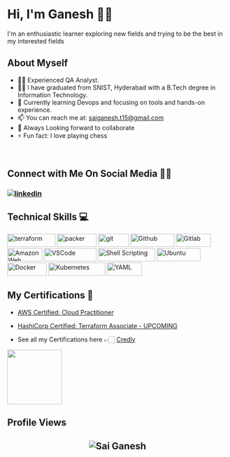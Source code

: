 # Hi, I'm Ganesh 👋🏻
I'm an enthusiastic learner exploring new fields and trying to be the best in my interested fields

## About Myself
- 👨‍💻 Experienced QA Analyst.
- 👨‍🎓 I have graduated from SNIST, Hyderabad with a B.Tech degree in Information Technology.
- 🌱 Currently learning Devops and focusing on tools and hands-on experience.
- 📫 You can reach me at: saiganesh.t15@gmail.com
- 🤝 Always Looking forward to collaborate
- ⚡ Fun fact: I love playing chess

<br>

## **Connect with Me On Social Media** 🤝🏻 &nbsp;

<h3 align="left">
<a href="https://www.linkedin.com/in/saiganesht/"><img src="https://img.icons8.com/color/96/000000/linkedin.png" alt="linkedin"/></a>

<br>


<h2>Technical Skills 💻</h2>

<p>
  
  <img alt="terraform" src="https://img.shields.io/badge/Terraform-7B42BC?style=for-the-badge&logo=Terraform&logoColor=white" width="110" height="30" />
  <img alt="packer" src="https://img.shields.io/badge/packer-%23E7EEF0.svg?style=for-the-badge&logo=packer&logoColor=%2302A8EF" width="90" height="30" />
  <img alt="git" src="https://img.shields.io/badge/-Git-F05032?style=flat-square&logo=git&logoColor=white" width="70" height="30" />
  <img alt="Github" src="https://img.shields.io/badge/GitHub-%23121011.svg?style=flat-square&logo=Github&logoColor=white" width="100" height="30"/>
  <img alt="Gitlab" src="https://img.shields.io/badge/GitLab-%23323330.svg?style=flat-square&logo=Gitlab&logoColor=%23F7DF1E" width="80" height="30"/>
  <img alt="Amazon Web Services" src="https://img.shields.io/badge/AWS-%23FF9900.svg?style=flat-square&logo=amazon-aws&logoColor=white" width="80" height="30"/>
  <img alt="VSCode" src="https://img.shields.io/badge/Visual_Studio-5C2D91?style=for-the-badge&logo=visual%20studio%20code&logoColor=white" width="120" height="30"/>
  <img alt="Shell Scripting" src="https://img.shields.io/badge/Shell_script-%23121011.svg?style=flat-square&logo=gnu-bash&logoColor=white" width="130" height="30"/>
  <img alt="Ubuntu" src="https://img.shields.io/badge/Ubuntu-E95420?style=flat-square&logo=ubuntu&logoColor=white" width="100" height="30"/>
  <img alt="Docker" src="https://img.shields.io/badge/-Docker-46a2f1?style=flat-square&logo=docker&logoColor=white" width="90" height="30"/>
  <img alt="Kubernetes"src="https://img.shields.io/badge/Kubernetes-326ce5.svg?&style=flat-square&logo=Kubernetes&logoColor=white" width="130" height="30"/>
  <img alt="YAML" src="https://img.shields.io/badge/-Yaml-F05032?style=flat-square&logo=Yaml&logoColor=white" width="80" height="30" />
  
</p>

##  **My Certifications 🏅**
- [AWS Certified: Cloud Practitioner ](https://www.credly.com/badges/2ff2391d-10ea-45e5-8879-b0d2b8bd2d0e/public_url)
- [HashiCorp Certified: Terraform Associate - UPCOMING]()

- See all my Certifications here 👉🏻 [Credly](https://www.credly.com/users/saiganesht)

<p align="left">
  
  <img src="https://images.credly.com/size/340x340/images/00634f82-b07f-4bbd-a6bb-53de397fc3a6/image.png" width="125" height="125">
	
</p>

## Profile Views

<h2 align="center"> <img src="https://komarev.com/ghpvc/?username=saiganesh15" alt="Sai Ganesh" /> <h2>
